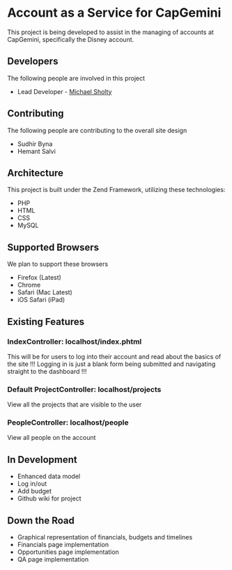 Account as a Service for CapGemini
===============

This project is being developed to assist in the managing of accounts at CapGemini, specifically the Disney account.

Developers
-------

The following people are involved in this project

* Lead Developer - [Michael Sholty](http://github.com/msholty)

Contributing
------------

The following people are contributing to the overall site design

* Sudhir Byna
* Hemant Salvi

Architecture
------------

This project is built under the Zend Framework, utilizing these technologies:

* PHP
* HTML
* CSS
* MySQL

Supported Browsers
------------

We plan to support these browsers
* Firefox (Latest)
* Chrome
* Safari (Mac Latest)
* iOS Safari (iPad)


Existing Features
------------

### IndexController: localhost/index.phtml

This will be for users to log into their account and read about the basics of the site
!!! Logging in is just a blank form being submitted and navigating straight to the dashboard !!!

### Default ProjectController: localhost/projects

View all the projects that are visible to the user

### PeopleController: localhost/people

View all people on the account

In Development
------------

* Enhanced data model
* Log in/out
* Add budget
* Github wiki for project

Down the Road
------------

* Graphical representation of financials, budgets and timelines
* Financials page implementation
* Opportunities page implementation
* QA page implementation